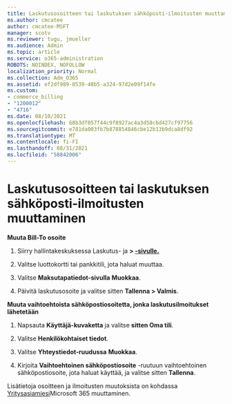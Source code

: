 ```yaml
---
title: Laskutusosoitteen tai laskutuksen sähköposti-ilmoitusten muuttaminen
ms.author: cmcatee
author: cmcatee-MSFT
manager: scotv
ms.reviewer: tugu, jmueller
ms.audience: Admin
ms.topic: article
ms.service: o365-administration
ROBOTS: NOINDEX, NOFOLLOW
localization_priority: Normal
ms.collection: Adm_O365
ms.assetid: ef2df989-8539-48b5-a324-97d2e09f14fe
ms.custom:
- commerce_billing
- "1200012"
- "4716"
ms.date: 08/10/2021
ms.openlocfilehash: 68b3df057f44c9f8927ac4a3d58cbd427cf97756
ms.sourcegitcommit: e781da003fb7b878854846cbe12b13b9dca8df92
ms.translationtype: MT
ms.contentlocale: fi-FI
ms.lasthandoff: 08/31/2021
ms.locfileid: "58842006"
---
```

# <a name="change-billing-address-or-billing-email-notifications"></a>Laskutusosoitteen tai laskutuksen sähköposti-ilmoitusten muuttaminen

**Muuta Bill-To osoite**

1. Siirry hallintakeskuksessa Laskutus- ja **> [-sivulle.](https://go.microsoft.com/fwlink/p/?linkid=2018806)**

2. Valitse luottokortti tai pankkitili, jota haluat muuttaa.

3. Valitse **Maksutapatiedot-sivulla** **Muokkaa**.

4. Päivitä laskutusosoite ja valitse sitten **Tallenna > Valmis**.

**Muuta vaihtoehtoista sähköpostiosoitetta, jonka laskutusilmoitukset lähetetään** 

1. Napsauta **Käyttäjä-kuvaketta** ja valitse **sitten Oma tili**.

2. Valitse **Henkilökohtaiset tiedot**.

3. Valitse **Yhteystiedot-ruudussa** **Muokkaa**.

4. Kirjoita **Vaihtoehtoinen sähköpostiosoite** -ruutuun vaihtoehtoinen sähköpostiosoite, jota haluat käyttää, ja valitse sitten **Tallenna**.

Lisätietoja osoitteen ja ilmoitusten muutoksista on kohdassa [Yritysasiamiesi](https://docs.microsoft.com/microsoft-365/commerce/billing-and-payments/change-your-billing-addresses)Microsoft 365 muuttaminen.
